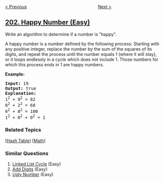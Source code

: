 <!--|This file generated by command(leetcode description); DO NOT EDIT.    |-->
<!--+----------------------------------------------------------------------+-->
<!--|@author    openset <openset.wang@gmail.com>                           |-->
<!--|@link      https://github.com/openset                                 |-->
<!--|@home      https://github.com/openset/leetcode                        |-->
<!--+----------------------------------------------------------------------+-->

[< Previous](../bitwise-and-of-numbers-range "Bitwise AND of Numbers Range")
　　　　　　　　　　　　　　　　
[Next >](../remove-linked-list-elements "Remove Linked List Elements")

## [202. Happy Number (Easy)](https://leetcode.com/problems/happy-number "快乐数")

<p>Write an algorithm to determine if a number is &quot;happy&quot;.</p>

<p>A happy number is a number defined by the following process: Starting with any positive integer, replace the number by the sum of the squares of its digits, and repeat the process until the number equals 1 (where it will stay), or it loops endlessly in a cycle which does not include 1. Those numbers for which this process ends in 1 are happy numbers.</p>

<p><strong>Example:&nbsp;</strong></p>

<pre>
<strong>Input:</strong> 19
<strong>Output:</strong> true
<strong>Explanation: 
</strong>1<sup>2</sup> + 9<sup>2</sup> = 82
8<sup>2</sup> + 2<sup>2</sup> = 68
6<sup>2</sup> + 8<sup>2</sup> = 100
1<sup>2</sup> + 0<sup>2</sup> + 0<sup>2</sup> = 1
</pre>

### Related Topics
  [[Hash Table](../../tag/hash-table/README.md)]
  [[Math](../../tag/math/README.md)]

### Similar Questions
  1. [Linked List Cycle](../linked-list-cycle) (Easy)
  1. [Add Digits](../add-digits) (Easy)
  1. [Ugly Number](../ugly-number) (Easy)
